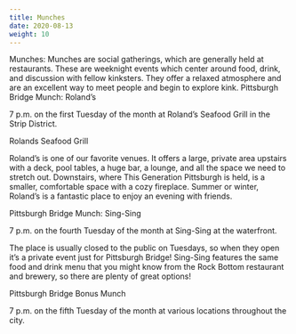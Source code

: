 ```yaml
---
title: Munches
date: 2020-08-13
weight: 10
---
```


Munches: Munches are social gatherings, which are generally held at restaurants. These are weeknight events which center around food, drink, and discussion with fellow kinksters. They offer a relaxed atmosphere and are an excellent way to meet people and begin to explore kink.
Pittsburgh Bridge Munch: Roland’s

7 p.m. on the first Tuesday of the month at Roland’s Seafood Grill in the Strip District.

Rolands Seafood Grill

Roland’s is one of our favorite venues. It offers a large, private area upstairs with a deck, pool tables, a huge bar, a lounge, and all the space we need to stretch out. Downstairs, where This Generation Pittsburgh is held, is a smaller, comfortable space with a cozy fireplace. Summer or winter, Roland’s is a fantastic place to enjoy an evening with friends.

 
Pittsburgh Bridge Munch: Sing-Sing

7 p.m. on the fourth Tuesday of the month at Sing-Sing at the waterfront.

The place is usually closed to the public on Tuesdays, so when they open it’s a private event just for Pittsburgh Bridge!  Sing-Sing features the same food and drink menu that you might know from the Rock Bottom restaurant and brewery, so there are plenty of great options!

 
Pittsburgh Bridge Bonus Munch

7 p.m. on the fifth Tuesday of the month at various locations throughout the city.
